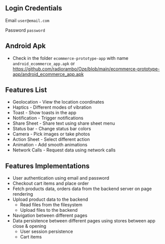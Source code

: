 ## Login Credentials

Email `user@email.com`

Password `password`

## Android Apk
- Check in the folder `ecommerce-prototype-app` with name `android_ecommerce_app.apk` or https://github.com/radiorambo/Oze/blob/main/ecommerce-prototype-app/android_ecommerce_app.apk

## Features List

- Geolocation - View the location coordinates
- Haptics - Different modes of vibration
- Toast - Show toasts in the app
- Notification - Trigger notifications
- Share Sheet - Share text using share sheet menu
- Status bar - Change status bar colors
- Camera - Pick images or take photos
- Action Sheet - Select different action
- Animation - Add smooth animations
- Network Calls - Request data using network calls
  



## Features Implementations
- User authentication using email and password
- Checkout cart items and place order
- Fetch products data, orders data from the backend server on page rendering
- Upload product data to the backend
  - Read files from the filesystem
  - Upload files to the backend
- Navigation between different pages
- Data persistence between different pages using stores between app close & opening
  - User session persistence 
  - Cart items
  

